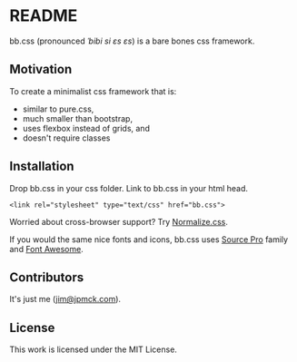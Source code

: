 # README #

bb.css (pronounced *ˈbibi si ɛs ɛs*) is a bare bones css framework.

## Motivation

To create a minimalist css framework that is:

* similar to pure.css,
* much smaller than bootstrap,
* uses flexbox instead of grids, and
* doesn't require classes

## Installation

Drop bb.css in your css folder. Link to bb.css in your html head.

```
<link rel="stylesheet" type="text/css" href="bb.css">
```

Worried about cross-browser support? Try [Normalize.css](https://necolas.github.io/normalize.css/).

If you would the same nice fonts and icons, bb.css uses [Source Pro](https://fonts.google.com/?query=Source&selection.family=Source+Code+Pro|Source+Sans+Pro|Source+Serif+Pro) family and [Font Awesome](http://fontawesome.io/).

## Contributors

It's just me ([jim@jpmck.com](mailto:jim@jpmck.com)).

## License

This work is licensed under the MIT License.
